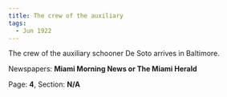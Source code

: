 ```yaml
---  
title: The crew of the auxiliary  
tags:  
  - Jun 1922  
---  
```

  
The crew of the auxiliary schooner De Soto arrives in Baltimore.  
  
Newspapers: **Miami Morning News or The Miami Herald**  
  
Page: **4**, Section: **N/A** 
